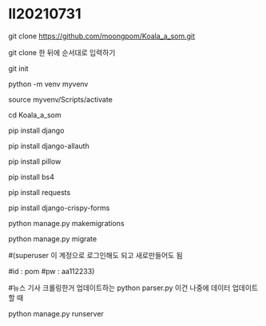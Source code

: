 # ll20210731


git clone https://github.com/moongpom/Koala_a_som.git

git clone 한 뒤에 순서대로 입력하기

git init

python -m venv myvenv

source myvenv/Scripts/activate

cd Koala_a_som 

pip install django

pip install django-allauth

pip install pillow

pip install bs4

pip install requests

pip install django-crispy-forms

python manage.py makemigrations

python manage.py migrate

#(superuser 이 계정으로 로그인해도 되고 새로만들어도 됨

#id : pom 
#pw : aa112233)

#뉴스 기사 크롤링한거 업데이트하는 python parser.py 이건 나중에 데이터 업데이트 할 때 

python manage.py runserver

